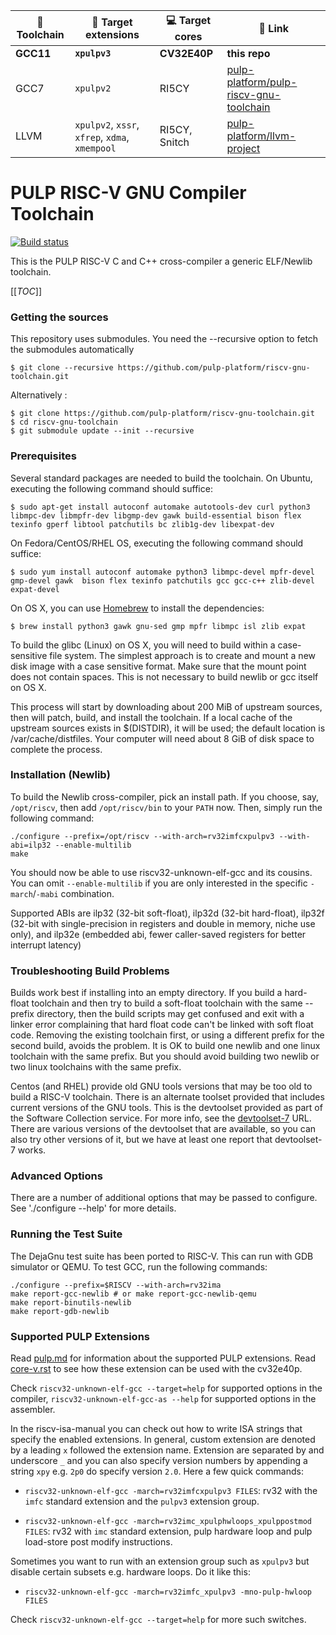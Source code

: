 | 🧰 Toolchain | 🎯 Target extensions                            | 💻 Target cores | 🔗 Link                                                                                             |
|--------------|------------------------------------------------|-----------------|-----------------------------------------------------------------------------------------------------|
| **GCC11**    | **`xpulpv3`**                                  | **CV32E40P**    | **this repo**                                                                                       |
| GCC7         | `xpulpv2`                                      | RI5CY           | [pulp-platform/pulp-riscv-gnu-toolchain](https://github.com/pulp-platform/pulp-riscv-gnu-toolchain) |
| LLVM         | `xpulpv2`, `xssr`, `xfrep`, `xdma`, `xmempool` | RI5CY, Snitch   | [pulp-platform/llvm-project](https://github.com/pulp-platform/llvm-project)                         |

PULP RISC-V GNU Compiler Toolchain
=============================
[![Build status](https://iis-git.ee.ethz.ch/gnu/riscv-gnu-toolchain/badges/master/pipeline.svg)](https://iis-git.ee.ethz.ch/gnu/riscv-gnu-toolchain/-/commits/master)

This is the PULP RISC-V C and C++ cross-compiler a generic ELF/Newlib toolchain.

[[_TOC_]]

###  Getting the sources

This repository uses submodules. You need the --recursive option to fetch the submodules automatically

    $ git clone --recursive https://github.com/pulp-platform/riscv-gnu-toolchain.git

Alternatively :

    $ git clone https://github.com/pulp-platform/riscv-gnu-toolchain.git
    $ cd riscv-gnu-toolchain
    $ git submodule update --init --recursive
    

### Prerequisites

Several standard packages are needed to build the toolchain.  On Ubuntu,
executing the following command should suffice:

    $ sudo apt-get install autoconf automake autotools-dev curl python3 libmpc-dev libmpfr-dev libgmp-dev gawk build-essential bison flex texinfo gperf libtool patchutils bc zlib1g-dev libexpat-dev

On Fedora/CentOS/RHEL OS, executing the following command should suffice:

    $ sudo yum install autoconf automake python3 libmpc-devel mpfr-devel gmp-devel gawk  bison flex texinfo patchutils gcc gcc-c++ zlib-devel expat-devel

On OS X, you can use [Homebrew](http://brew.sh) to install the dependencies:

    $ brew install python3 gawk gnu-sed gmp mpfr libmpc isl zlib expat

To build the glibc (Linux) on OS X, you will need to build within a
case-sensitive file system. The simplest approach is to create and mount a new
disk image with a case sensitive format. Make sure that the mount point does not
contain spaces. This is not necessary to build newlib or gcc itself on OS X.

This process will start by downloading about 200 MiB of upstream sources, then
will patch, build, and install the toolchain.  If a local cache of the
upstream sources exists in $(DISTDIR), it will be used; the default location
is /var/cache/distfiles.  Your computer will need about 8 GiB of disk space to
complete the process.

### Installation (Newlib)

To build the Newlib cross-compiler, pick an install path.  If you choose,
say, `/opt/riscv`, then add `/opt/riscv/bin` to your `PATH` now.  Then, simply
run the following command:

    ./configure --prefix=/opt/riscv --with-arch=rv32imfcxpulpv3 --with-abi=ilp32 --enable-multilib
    make

You should now be able to use riscv32-unknown-elf-gcc and its cousins. You can
omit `--enable-multilib` if you are only interested in the specific
`-march`/`-mabi` combination.

Supported ABIs are ilp32 (32-bit soft-float), ilp32d (32-bit hard-float), ilp32f
(32-bit with single-precision in registers and double in memory, niche use
only), and ilp32e (embedded abi, fewer caller-saved registers for better
interrupt latency)

### Troubleshooting Build Problems

Builds work best if installing into an empty directory.  If you build a
hard-float toolchain and then try to build a soft-float toolchain with
the same --prefix directory, then the build scripts may get confused
and exit with a linker error complaining that hard float code can't be
linked with soft float code.  Removing the existing toolchain first, or
using a different prefix for the second build, avoids the problem.  It
is OK to build one newlib and one linux toolchain with the same prefix.
But you should avoid building two newlib or two linux toolchains with
the same prefix.

Centos (and RHEL) provide old GNU tools versions that may be too old to build
a RISC-V toolchain.  There is an alternate toolset provided that includes
current versions of the GNU tools.  This is the devtoolset provided as part
of the Software Collection service.  For more info, see the
[devtoolset-7](https://www.softwarecollections.org/en/scls/rhscl/devtoolset-7/)
URL.  There are various versions of the devtoolset that are available, so you
can also try other versions of it, but we have at least one report that
devtoolset-7 works.

### Advanced Options

There are a number of additional options that may be passed to
configure.  See './configure --help' for more details.

### Running the Test Suite

The DejaGnu test suite has been ported to RISC-V.  This can run with GDB
simulator or QEMU.
To test GCC, run the following commands:

    ./configure --prefix=$RISCV --with-arch=rv32ima
	make report-gcc-newlib # or make report-gcc-newlib-qemu
	make report-binutils-newlib
	make report-gdb-newlib

### Supported PULP Extensions

Read [pulp.md](./pulp.md) for information about the supported PULP extensions. Read
[core-v.rst](./core-v.rst) to see how these extension can be used with the cv32e40p.


Check `riscv32-unknown-elf-gcc --target=help` for supported options in the compiler,
`riscv32-unknown-elf-gcc-as --help` for supported options in the assembler.

In the riscv-isa-manual you can check out how to write ISA strings that specify
the enabled extensions. In general, custom extension are denoted by a leading
`x` followed the extension name. Extension are separated by and underscore `_`
and you can also specify version numbers by appending a string `xpy` e.g. `2p0`
do specify version `2.0`. Here a few quick commands:

* `riscv32-unknown-elf-gcc -march=rv32imfcxpulpv3 FILES`: rv32 with the `imfc`
  standard extension and the `pulpv3` extension group.

* `riscv32-unknown-elf-gcc -march=rv32imc_xpulphwloops_xpulppostmod FILES`: rv32 with
  `imc` standard extension, pulp hardware loop and pulp load-store post modify
  instructions.

Sometimes you want to run with an extension group such as `xpulpv3` but disable
certain subsets e.g. hardware loops. Do it like this:

* `riscv32-unknown-elf-gcc -march=rv32imfc_xpulpv3 -mno-pulp-hwloop FILES`

Check `riscv32-unknown-elf-gcc --target=help` for more such switches.
